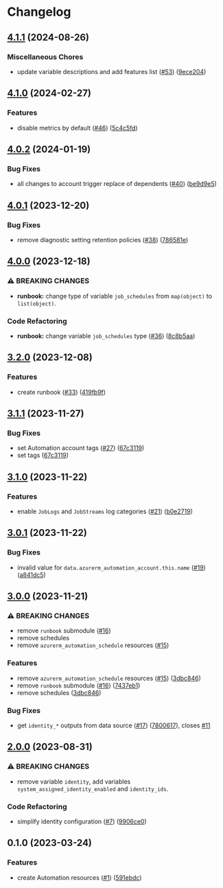 # Changelog

## [4.1.1](https://github.com/equinor/terraform-azurerm-automation/compare/v4.1.0...v4.1.1) (2024-08-26)


### Miscellaneous Chores

* update variable descriptions and add features list ([#53](https://github.com/equinor/terraform-azurerm-automation/issues/53)) ([9ece204](https://github.com/equinor/terraform-azurerm-automation/commit/9ece204f122b9a4550ce649827dc5e72f8051c4a))

## [4.1.0](https://github.com/equinor/terraform-azurerm-automation/compare/v4.0.2...v4.1.0) (2024-02-27)


### Features

* disable metrics by default ([#46](https://github.com/equinor/terraform-azurerm-automation/issues/46)) ([5c4c5fd](https://github.com/equinor/terraform-azurerm-automation/commit/5c4c5fdcbf22314c413d24db1b84d7372fbca6d4))

## [4.0.2](https://github.com/equinor/terraform-azurerm-automation/compare/v4.0.1...v4.0.2) (2024-01-19)


### Bug Fixes

* all changes to account trigger replace of dependents ([#40](https://github.com/equinor/terraform-azurerm-automation/issues/40)) ([be9d9e5](https://github.com/equinor/terraform-azurerm-automation/commit/be9d9e52101371c55fea29c81b228d659e864ce3))

## [4.0.1](https://github.com/equinor/terraform-azurerm-automation/compare/v4.0.0...v4.0.1) (2023-12-20)


### Bug Fixes

* remove diagnostic setting retention policies ([#38](https://github.com/equinor/terraform-azurerm-automation/issues/38)) ([786581e](https://github.com/equinor/terraform-azurerm-automation/commit/786581efe0864200941e46eeeea8d556fb677e78))

## [4.0.0](https://github.com/equinor/terraform-azurerm-automation/compare/v3.2.0...v4.0.0) (2023-12-18)


### ⚠ BREAKING CHANGES

* **runbook:** change type of variable `job_schedules` from `map(object)` to `list(object)`.

### Code Refactoring

* **runbook:** change variable `job_schedules` type ([#36](https://github.com/equinor/terraform-azurerm-automation/issues/36)) ([8c8b5aa](https://github.com/equinor/terraform-azurerm-automation/commit/8c8b5aa3d0723e6b24d13c106edb5dd12aef2902))

## [3.2.0](https://github.com/equinor/terraform-azurerm-automation/compare/v3.1.1...v3.2.0) (2023-12-08)


### Features

* create runbook ([#33](https://github.com/equinor/terraform-azurerm-automation/issues/33)) ([419fb9f](https://github.com/equinor/terraform-azurerm-automation/commit/419fb9f95085e8fd8afd98b6fb78d3948ad965d0))

## [3.1.1](https://github.com/equinor/terraform-azurerm-automation/compare/v3.1.0...v3.1.1) (2023-11-27)


### Bug Fixes

* set Automation account tags ([#27](https://github.com/equinor/terraform-azurerm-automation/issues/27)) ([67c3119](https://github.com/equinor/terraform-azurerm-automation/commit/67c31191b617aabe176e0e28d7a143ad9d7e60fb))
* set tags ([67c3119](https://github.com/equinor/terraform-azurerm-automation/commit/67c31191b617aabe176e0e28d7a143ad9d7e60fb))

## [3.1.0](https://github.com/equinor/terraform-azurerm-automation/compare/v3.0.1...v3.1.0) (2023-11-22)


### Features

* enable `JobLogs` and `JobStreams` log categories ([#21](https://github.com/equinor/terraform-azurerm-automation/issues/21)) ([b0e2719](https://github.com/equinor/terraform-azurerm-automation/commit/b0e271991c30a20c86895901530f08db3861e129))

## [3.0.1](https://github.com/equinor/terraform-azurerm-automation/compare/v3.0.0...v3.0.1) (2023-11-22)


### Bug Fixes

* invalid value for `data.azurerm_automation_account.this.name` ([#19](https://github.com/equinor/terraform-azurerm-automation/issues/19)) ([a841dc5](https://github.com/equinor/terraform-azurerm-automation/commit/a841dc5ddcb23e46930d4958dcd8e0e1cb08f379))

## [3.0.0](https://github.com/equinor/terraform-azurerm-automation/compare/v2.0.0...v3.0.0) (2023-11-21)


### ⚠ BREAKING CHANGES

* remove `runbook` submodule ([#16](https://github.com/equinor/terraform-azurerm-automation/issues/16))
* remove schedules
* remove `azurerm_automation_schedule` resources ([#15](https://github.com/equinor/terraform-azurerm-automation/issues/15))

### Features

* remove `azurerm_automation_schedule` resources ([#15](https://github.com/equinor/terraform-azurerm-automation/issues/15)) ([3dbc846](https://github.com/equinor/terraform-azurerm-automation/commit/3dbc846633617f919c1351a4765ff97128cef6cf))
* remove `runbook` submodule ([#16](https://github.com/equinor/terraform-azurerm-automation/issues/16)) ([7437eb1](https://github.com/equinor/terraform-azurerm-automation/commit/7437eb175b2ca025aead9bbbca5e457ea45dbbc2))
* remove schedules ([3dbc846](https://github.com/equinor/terraform-azurerm-automation/commit/3dbc846633617f919c1351a4765ff97128cef6cf))


### Bug Fixes

* get `identity_*` outputs from data source ([#17](https://github.com/equinor/terraform-azurerm-automation/issues/17)) ([7800617](https://github.com/equinor/terraform-azurerm-automation/commit/7800617a617eb9dd579009695f6ae1f6225931b9)), closes [#11](https://github.com/equinor/terraform-azurerm-automation/issues/11)

## [2.0.0](https://github.com/equinor/terraform-azurerm-automation/compare/v1.0.0...v2.0.0) (2023-08-31)


### ⚠ BREAKING CHANGES

* remove variable `identity`, add variables `system_assigned_identity_enabled` and `identity_ids`.

### Code Refactoring

* simplify identity configuration ([#7](https://github.com/equinor/terraform-azurerm-automation/issues/7)) ([9906ce0](https://github.com/equinor/terraform-azurerm-automation/commit/9906ce0919d7a7b192d82ff3db31d3cded5397ba))

## 0.1.0 (2023-03-24)


### Features

* create Automation resources ([#1](https://github.com/equinor/terraform-azurerm-automation/issues/1)) ([591ebdc](https://github.com/equinor/terraform-azurerm-automation/commit/591ebdca7a0f09276cd7a1e8c6a68835ef3ca028))
